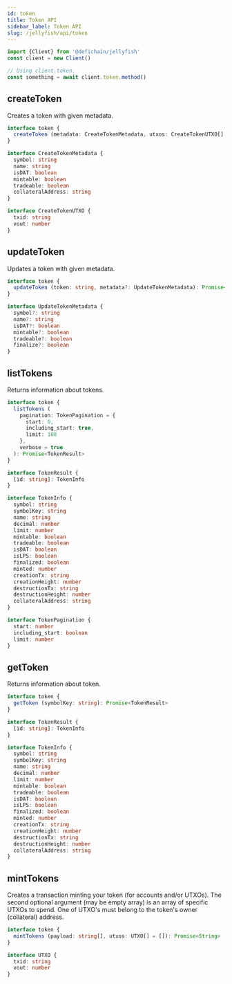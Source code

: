 ```yaml
---
id: token
title: Token API
sidebar_label: Token API
slug: /jellyfish/api/token
---
```


```js
import {Client} from '@defichain/jellyfish'
const client = new Client()

// Using client.token.
const something = await client.token.method()
```

## createToken

Creates a token with given metadata.

```ts title="client.token.createToken()"
interface token {
  createToken (metadata: CreateTokenMetadata, utxos: CreateTokenUTXO[] = []): Promise<string>
}

interface CreateTokenMetadata {
  symbol: string
  name: string
  isDAT: boolean
  mintable: boolean
  tradeable: boolean
  collateralAddress: string
}

interface CreateTokenUTXO {
  txid: string
  vout: number
}
```

## updateToken

Updates a token with given metadata.

```ts title="client.token.updateToken()"
interface token {
  updateToken (token: string, metadata?: UpdateTokenMetadata): Promise<string>
}

interface UpdateTokenMetadata {
  symbol?: string
  name?: string
  isDAT?: boolean
  mintable?: boolean
  tradeable?: boolean
  finalize?: boolean
}
```

## listTokens

Returns information about tokens.

```ts title="client.token.listTokens()"
interface token {
  listTokens (
    pagination: TokenPagination = {
      start: 0,
      including_start: true,
      limit: 100
    },
    verbose = true
  ): Promise<TokenResult>
}

interface TokenResult {
  [id: string]: TokenInfo
}

interface TokenInfo {
  symbol: string
  symbolKey: string
  name: string
  decimal: number
  limit: number
  mintable: boolean
  tradeable: boolean
  isDAT: boolean
  isLPS: boolean
  finalized: boolean
  minted: number
  creationTx: string
  creationHeight: number
  destructionTx: string
  destructionHeight: number
  collateralAddress: string
}

interface TokenPagination {
  start: number
  including_start: boolean
  limit: number
}
```

## getToken

Returns information about token.

```ts title="client.token.getToken()"
interface token {
  getToken (symbolKey: string): Promise<TokenResult>
}

interface TokenResult {
  [id: string]: TokenInfo
}

interface TokenInfo {
  symbol: string
  symbolKey: string
  name: string
  decimal: number
  limit: number
  mintable: boolean
  tradeable: boolean
  isDAT: boolean
  isLPS: boolean
  finalized: boolean
  minted: number
  creationTx: string
  creationHeight: number
  destructionTx: string
  destructionHeight: number
  collateralAddress: string
}
```

## mintTokens

Creates a transaction minting your token (for accounts and/or UTXOs).
The second optional argument (may be empty array) is an array of specific UTXOs to spend.
One of UTXO's must belong to the token's owner (collateral) address.

```ts title="client.token.mintToken()"
interface token {
  mintTokens (payload: string[], utxos: UTXO[] = []): Promise<String>
}

interface UTXO {
  txid: string
  vout: number
}

```

